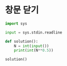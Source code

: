 # 창문 닫기

```python
import sys

input = sys.stdin.readline

def solution():
    N = int(input())
    print(int(N**0.5))

solution()
```

